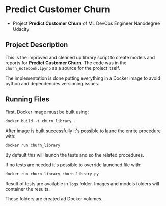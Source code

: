# Predict Customer Churn

- Project **Predict Customer Churn** of ML DevOps Engineer Nanodegree Udacity

## Project Description
This is the improved and cleaned up library script to create models and reports for **Predict Customer Churn**.
The code was in the `churn_notebook.ipynb` as a source for the project itself.

The implementation is done putting everything in a Docker image to avoid python and dependencies versioning issues.

## Running Files
First, Docker image must be built using:

```
docker build -t churn_library .
```

After image is built successfully it's possible to launc the enrite procedure with:

```
docker run churn_library
```

By default this will launch the tests and so the related procedures.

If no tests are needed it's possible to override launched file with:

```
docker run churn_library churn_library.py
```

Result of tests are available in `logs` folder.
Images and models folders will container the results.

These folders are created ad Docker volumes.

